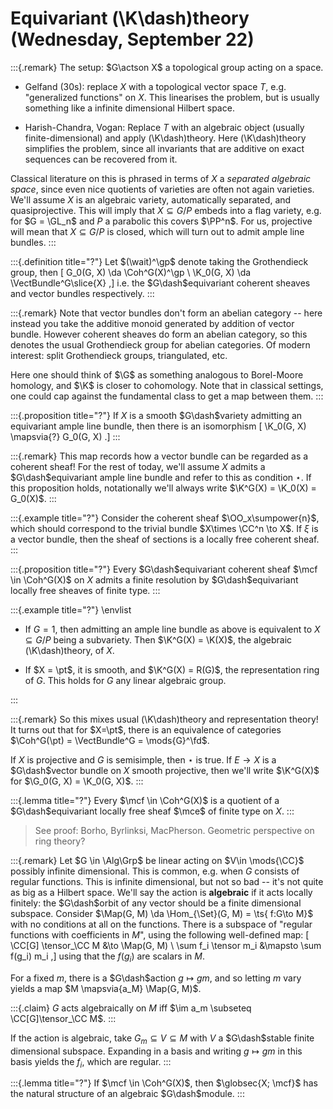 # Equivariant \(\K\dash\)theory (Wednesday, September 22)

:::{.remark}
The setup: $G\actson X$ a topological group acting on a space.

- Gelfand (30s): replace $X$ with a topological vector space $T$, e.g. "generalized functions" on $X$.
  This linearises the problem, but is usually something like a infinite dimensional Hilbert space.

- Harish-Chandra, Vogan: 
  Replace $T$ with an algebraic object (usually finite-dimensional) and apply \(\K\dash\)theory.
  Here \(\K\dash\)theory simplifies the problem, since all invariants that are additive on exact sequences can be recovered from it.


Classical literature on this is phrased in terms of $X$ a *separated algebraic space*, since even nice quotients of varieties are often not again varieties.
We'll assume $X$ is an algebraic variety, automatically separated, and quasiprojective.
This will imply that $X \subseteq G/P$ embeds into a flag variety, e.g. for $G = \GL_n$ and $P$ a parabolic this covers $\PP^n$.
For us, projective will mean that $X \subseteq G/P$ is closed, which will turn out to admit ample line bundles.
:::

:::{.definition title="?"}
Let $(\wait)^\gp$ denote taking the Grothendieck group, then
\[
G_0(G, X) \da \Coh^G(X)^\gp \\
\K_0(G, X) \da \VectBundle^G\slice{X}
,\]
i.e. the $G\dash$equivariant coherent sheaves and vector bundles respectively.
:::

:::{.remark}
Note that vector bundles don't form an abelian category -- here instead you take the additive monoid generated by addition of vector bundle.
However coherent sheaves do form an abelian category, so this denotes the usual Grothendieck group for abelian categories.
Of modern interest: split Grothendieck groups, triangulated, etc.

Here one should think of $\G$ as something analogous to Borel-Moore homology, and $\K$ is closer to cohomology.
Note that in classical settings, one could cap against the fundamental class to get a map between them.
:::

:::{.proposition title="?"}
If $X$ is a smooth $G\dash$variety admitting an equivariant ample line bundle, then there is an isomorphism
\[
\K_0(G, X) \mapsvia{?} G_0(G, X)
.\]
:::

:::{.remark}
This map records how a vector bundle can be regarded as a coherent sheaf!
For the rest of today, we'll assume $X$ admits a $G\dash$equivariant ample line bundle and refer to this as condition $\star$.
If this proposition holds, notationally we'll always write $\K^G(X) = \K_0(X) = G_0(X)$.
:::

:::{.example title="?"}
Consider the coherent sheaf $\OO_x\sumpower{n}$, which should correspond to the trivial bundle $X\times \CC^n \to X$.
If $\xi$ is a vector bundle, then the sheaf of sections is a locally free coherent sheaf.
:::

:::{.proposition title="?"}
Every $G\dash$equivariant coherent sheaf $\mcf \in \Coh^G(X)$ on $X$ admits a finite resolution by $G\dash$equivariant locally free sheaves of finite type.
:::

:::{.example title="?"}
\envlist

- If $G =1$, then admitting an ample line bundle as above is equivalent to $X \subseteq G/P$ being a subvariety.
  Then $\K^G(X) = \K(X)$, the algebraic \(\K\dash\)theory, of $X$.

- If $X = \pt$, it is smooth, and $\K^G(X) = R(G)$, the representation ring of $G$.
  This holds for $G$ any linear algebraic group.

:::

:::{.remark}
So this mixes usual \(\K\dash\)theory and representation theory!
It turns out that for $X=\pt$, there is an equivalence of categories $\Coh^G(\pt) = \VectBundle^G = \mods{G}^\fd$.

If $X$ is projective and $G$ is semisimple, then $\star$ is true.
If $E\to X$ is a $G\dash$vector bundle on $X$ smooth projective, then we'll write $\K^G(X)$ for $\G_0(G, X) = \K_0(G, X)$.
:::

:::{.lemma title="?"}
Every $\mcf \in \Coh^G(X)$ is a quotient of a $G\dash$equivariant locally free sheaf $\mce$ of finite type on $X$.
:::

> See proof: Borho, Byrlinksi, MacPherson.
> Geometric perspective on ring theory?

:::{.remark}
Let $G \in \Alg\Grp$ be linear acting on $V\in \mods{\CC}$ possibly infinite dimensional.
This is common, e.g. when $G$ consists of regular functions.
This is infinite dimensional, but not so bad -- it's not quite as big as a Hilbert space.
We'll say the action is **algebraic** if it acts locally finitely: the $G\dash$orbit of any vector should be a finite dimensional subspace.
Consider $\Map(G, M) \da \Hom_{\Set}(G, M) = \ts{ f:G\to M}$ with no conditions at all on the functions.
There is a subspace of "regular functions with coefficients in $M$",
using the following well-defined map:
\[
\CC[G] \tensor_\CC M &\to \Map(G, M) \\
\sum f_i \tensor m_i &\mapsto \sum f(g_i) m_i
,\]
using that the $f(g_i)$ are scalars in $M$.

For a fixed $m$, there is a $G\dash$action $g\mapsto gm$, and so letting $m$ vary yields a map $M \mapsvia{a_M}  \Map(G, M)$.

:::{.claim}
$G$ acts algebraically on $M$ iff $\im a_m \subseteq \CC[G]\tensor_\CC M$.
:::

If the action is algebraic, take $G_m \subseteq V \subseteq M$ with $V$ a $G\dash$stable finite dimensional subspace.
Expanding in a basis and writing $g\mapsto gm$ in this basis yields the $f_i$, which are regular.
:::

:::{.lemma title="?"}
If $\mcf \in \Coh^G(X)$, then $\globsec{X; \mcf}$ has the natural structure of an algebraic $G\dash$module.
:::
